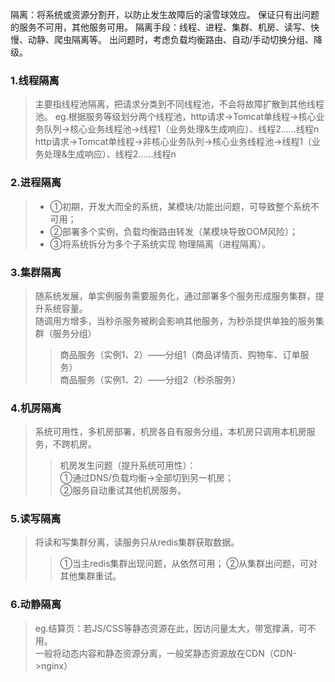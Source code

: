 隔离：将系统或资源分割开，以防止发生故障后的滚雪球效应。
保证只有出问题的服务不可用，其他服务可用。
隔离手段：线程、进程、集群、机房、读写、快慢、动静、爬虫隔离等。
出问题时，考虑负载均衡路由、自动/手动切换分组、降级。

### 1.线程隔离
>主要指线程池隔离，把请求分类到不同线程池，不会将故障扩散到其他线程池。
eg.根据服务等级划分两个线程池，http请求->Tomcat单线程->核心业务队列->核心业务线程池->线程1（业务处理&生成响应）、线程2……线程n
http请求->Tomcat单线程->非核心业务队列->核心业务线程池->线程1（业务处理&生成响应）、线程2……线程n

### 2.进程隔离
>- ①初期，开发大而全的系统，某模块/功能出问题，可导致整个系统不可用；
>- ②部署多个实例，负载均衡路由转发（某模块导致OOM风险）；
>- ③将系统拆分为多个子系统实现 物理隔离（进程隔离）。

### 3.集群隔离
>随系统发展，单实例服务需要服务化，通过部署多个服务形成服务集群，提升系统容量。  
随调用方增多，当秒杀服务被刷会影响其他服务，为秒杀提供单独的服务集群（服务分组）  
>>商品服务（实例1、2）——分组1（商品详情页、购物车、订单服务）  
商品服务（实例1、2）——分组2（秒杀服务）

### 4.机房隔离
>系统可用性，多机房部署，机房各自有服务分组，本机房只调用本机房服务，不跨机房。  
>>机房发生问题（提升系统可用性）：  
①通过DNS/负载均衡->全部切到另一机房；  
②服务自动重试其他机房服务。

### 5.读写隔离 
>将读和写集群分离，读服务只从redis集群获取数据。  
>>①当主redis集群出现问题，从依然可用；
②从集群出问题，可对其他集群重试。

### 6.动静隔离
>eg.结算页：若JS/CSS等静态资源在此，因访问量太大，带宽撑满，可不用。  
一般将动态内容和静态资源分离，一般奖静态资源放在CDN（CDN->nginx）
